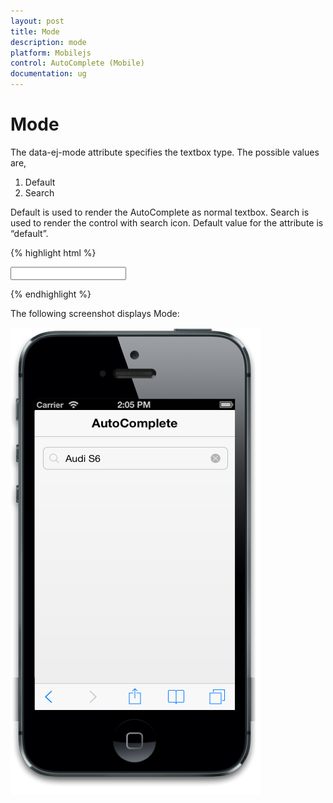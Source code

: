 ```yaml
---
layout: post
title: Mode
description: mode
platform: Mobilejs
control: AutoComplete (Mobile) 
documentation: ug
---
```


# Mode

The data-ej-mode attribute specifies the textbox type. The possible values are,

1. Default
2. Search

Default is used to render the AutoComplete as normal textbox. Search is used to render the control with search icon. Default value for the attribute is “default”.

{% highlight html %}

<input id="autocomplete_sample" data-role="ejmautocomplete" data-ej-mode="search" data-ej-datasource="window.datasrc" data-ej-fields-text="name" />



{% endhighlight %}



The following screenshot displays Mode:

![](Mode_images/Mode_img1.png)


